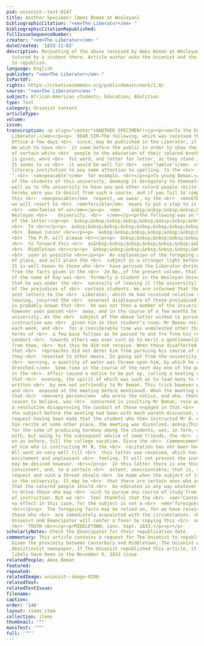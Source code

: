 ```yaml
---
pid: unionist--text-0147
title: Another Specimen! [Amos Beman at Wesleyan]
bibliographicCitation: "<em>The Liberator</em> "
bibliographicCitationRepublished: 
fullIssueSequenceNumber: 
creator: "<em>The Liberator</em> "
dateCreated: '1833-11-02'
description: Recounting of the abuse received by Amos Beman at Wesleyan when he was
  tutored by a student there. Article author asks the Unionist and the Emancipator
  to republish.
language: English
publisher: "<em>The Liberator</em> "
IsPartOf: 
rights: https://creativecommons.org/publicdomain/mark/1.0/
source: "<em>The Liberator</em> "
subject: African-American students; Education; Abolition
type: Text
category: Unionist content
articleType: 
volume: 
issue: 
transcription: <p align="center">ANOTHER SPECIMEN!!</p><p><em>To the Editor of the
  Liberator,</em></p><p>  DEAR SIR—The following, which was received through the Post
  Office a few days <br>  since, may be published in the Liberator, if you think proper.
  We wish to have <br>  it come before the public in order to show the opposition
  of certain white <br>  people to the education of their colored brethren. The letter
  is given, word <br>  for word, and letter for letter, as they stand in the original.
  It seems to us <br>  it would be well for <br>  <em>‘twelve’</em>  students of a
  literary institution to pay some attention to spelling. In the <br>  words <br>  <em>‘colord’</em>  and
  ‘ <br>  <em>peacable’</em>  for example. <br></p><p>To young Beman.</p><p>  A no.
  of the students of this university, deeming it derogatory to themselves, <br>  as
  well as to the university to have you and other colord people recite here, <br>  do
  hereby warn you to desist from such a course, and if you fail to comply <br>  with
  this <br>  <em>peacable</em>  request, we swear, by the <br>  <em>ETERNAL GODS!</em>  that
  we will resort to <br>  <em>forcible</em>  means to put a stop to it. <br></p><p>  &nbsp;&nbsp;&nbsp;&nbsp;&nbsp;&nbsp;&nbsp;&nbsp;&nbsp;&nbsp;&nbsp;&nbsp;&nbsp;&nbsp;&nbsp;&nbsp;&nbsp;&nbsp;&nbsp;&nbsp;&nbsp;&nbsp;&nbsp;&nbsp;&nbsp;&nbsp;&nbsp;&nbsp;&nbsp;&nbsp;&nbsp;&nbsp;&nbsp;&nbsp;&nbsp;&nbsp;&nbsp;&nbsp;&nbsp;&nbsp;&nbsp;&nbsp;&nbsp;&nbsp;&nbsp;&nbsp;&nbsp;&nbsp;&nbsp;&nbsp;&nbsp;&nbsp;&nbsp;&nbsp;&nbsp;&nbsp;&nbsp;&nbsp;&nbsp;&nbsp;&nbsp;&nbsp;&nbsp;&nbsp;&nbsp;&nbsp;&nbsp;&nbsp;&nbsp;&nbsp;&nbsp;&nbsp;&nbsp;&nbsp;&nbsp;&nbsp;&nbsp;&nbsp;&nbsp;&nbsp;&nbsp;&nbsp;&nbsp;&nbsp;&nbsp;&nbsp;&nbsp;&nbsp;&nbsp;&nbsp;&nbsp;&nbsp;&nbsp;&nbsp;&nbsp;&nbsp;&nbsp;&nbsp;&nbsp;&nbsp;&nbsp;&nbsp;&nbsp;&nbsp;&nbsp;&nbsp;&nbsp;
  <br>  <em>Twelve of us</em></p><p>  <em>    &nbsp;&nbsp;&nbsp;&nbsp;&nbsp;&nbsp;&nbsp;&nbsp;&nbsp;&nbsp;&nbsp;
  Wesleyan <br>    University. <br>  </em></p><p>The following was on the outside
  of the letter:</p><p>  &nbsp;&nbsp;&nbsp;&nbsp;&nbsp;&nbsp;&nbsp;&nbsp;&nbsp;&nbsp;&nbsp;&nbsp;&nbsp;&nbsp;&nbsp;&nbsp;&nbsp;&nbsp;&nbsp;&nbsp;&nbsp;&nbsp;&nbsp;&nbsp;&nbsp;&nbsp;&nbsp;&nbsp;&nbsp;&nbsp;&nbsp;&nbsp;&nbsp;&nbsp;&nbsp;
  <br>  To <br></p><p>  &nbsp;&nbsp;&nbsp;&nbsp;&nbsp;&nbsp;&nbsp;&nbsp;&nbsp;&nbsp;&nbsp;&nbsp;&nbsp;&nbsp;&nbsp;&nbsp;&nbsp;&nbsp;&nbsp;&nbsp;&nbsp;&nbsp;&nbsp;&nbsp;&nbsp;&nbsp;&nbsp;&nbsp;&nbsp;&nbsp;&nbsp;&nbsp;&nbsp;&nbsp;&nbsp;&nbsp;&nbsp;&nbsp;&nbsp;&nbsp;&nbsp;&nbsp;&nbsp;&nbsp;&nbsp;&nbsp;&nbsp;&nbsp;&nbsp;&nbsp;&nbsp;&nbsp;&nbsp;&nbsp;&nbsp;&nbsp;&nbsp;&nbsp;&nbsp;
  <br>  Beman junior <br></p><p>  &nbsp;&nbsp;&nbsp;&nbsp;&nbsp;&nbsp;&nbsp;&nbsp;&nbsp;&nbsp;&nbsp;&nbsp;&nbsp;&nbsp;&nbsp;&nbsp;&nbsp;&nbsp;&nbsp;&nbsp;&nbsp;&nbsp;&nbsp;
  <br>  The P.M. will please <br></p><p>  &nbsp;&nbsp;&nbsp;&nbsp;&nbsp;&nbsp;&nbsp;&nbsp;&nbsp;&nbsp;&nbsp;&nbsp;&nbsp;&nbsp;&nbsp;&nbsp;&nbsp;&nbsp;&nbsp;&nbsp;&nbsp;&nbsp;&nbsp;
  <br>  to forward this <br>  as&nbsp;&nbsp;&nbsp;&nbsp;&nbsp;&nbsp;&nbsp;&nbsp;&nbsp;&nbsp;&nbsp;&nbsp;&nbsp;&nbsp;&nbsp;&nbsp;&nbsp;&nbsp;
  <br>  Middletown <br></p><p>  &nbsp;&nbsp;&nbsp;&nbsp;&nbsp;&nbsp;&nbsp;&nbsp;&nbsp;&nbsp;&nbsp;&nbsp;&nbsp;&nbsp;&nbsp;&nbsp;&nbsp;&nbsp;&nbsp;&nbsp;&nbsp;&nbsp;&nbsp;
  <br>  soon as possible <br></p><p>  An explanation of the foregoing may not be out
  of place, and will place the <br>  subject in a stronger light before your readers.
  It is well known to those who <br>  have perused the Liberator during the past year,
  from the facts given in the <br>  2d No.,of the present volume, that a colored man
  of the name of Ray was <br>  formerly a student in the Wesleyan University, and
  that he was under the <br>  necessity of leaving it (the university) on account
  of the prejudices of <br>  certain students. We are informed that the person who
  sent letters to the <br>  Liberator, which he had received relative to Mr Ray’s
  leaving, incurred the <br>  severest displeasure of those prejudiced students. It
  is probably known that <br>  he was not then a member of the university. The excitement
  however soon passed <br>  away, and in the course of a few months he entered the
  university. As the <br>  subject of the above letter wished to pursue certain studies,
  instruction was <br>  given him in that student’s room. Mr Beman recited three times
  each week, and <br>  for a considerable time was unmolested other than by the reproachful
  terms of <br>  a few base fellows as he passed to and fro from his recitation. His
  conduct <br>  towards others was ever such as to merit a gentlemanlike deportment
  from them, <br>  but this he did not receive. When those disaffected students found
  that <br>  reproaches did not deter him from pursuing his course of recitations,
  they <br>  resorted to other means. In going out from the university on a certain
  <br>  morning, a quantity of water was thrown upon him, by which he was <br>  <em>completely
  drenched.</em>  Some time in the course of the next day one of the party interested
  in the <br>  affair caused a notice to be put up, calling a meeting of the students,
  that <br>  evening, the spirit of which was such as to lead many to think it was
  written <br>  by one not unfriendly to Mr Beman. This trick however was discovered,
  and <br>  exposed at the meeting before mentioned. When the meeting was open ed,
  that <br>  <em>very person</em>  who wrote the notice, and who, there is strong
  reason to believe, was <br>  concerned in insulting Mr Beman, rose and <br>  <em>    offered
  a resolution disapproving the conduct of those engaged in that <br>    affair. <br>  </em>  After
  the subject before the meeting had been with much warmth discussed, and <br>  a
  request having been made that the student who then instructed Mr B. would <br>  hear
  him recite at some other place, the meeting was dissolved. &nbsp;This <br>  request,
  for the sake of producing harmony among the students, was, in form, <br>  complied
  with, but owing to the subsequent advice of some friends, the <br>  recitation went
  on as before, till the college vacation. Since the <br>  Commencement, for the convenience
  of him who is instructing Mr B, the <br>  recitation has not been heard in the university.
  All went on very well till <br>  this letter was received, which has produced much
  excitement and unpleasant <br>  feeling. It will not prevent the instruction that
  may be desired however. <br></p><p>  In this letter there is one thing not very
  consistent, and, to a certain <br>  extent, unaccountable; that is, that such a
  request and such a threat should <br>  be made when the subject of it does not recite
  in the university. It may be <br>  that there are certain ones who are unwilling
  that the colored people should <br>  be educated in any way whatever, and are endeavoring
  to drive those who may <br>  wish to pursue any course of study from their places
  of instruction. But we <br>  feel thankful that the <br>  <em>‘Canterbury law’</em>  has
  no effect in this case, for the subject is not a <br>  <em>‘foreigner.’</em>  ”
  <br></p><p>  The foregoing facts may be relied on, for we have received them from
  those who <br>  are immediately acquainted with the circumstances. <br></p><p>  The
  Unionist and Emancipator will confer a favor by copying this <br>  article.&nbsp;&nbsp;&nbsp;&nbsp;&nbsp;&nbsp;&nbsp;&nbsp;&nbsp;&nbsp;&nbsp;&nbsp;&nbsp;&nbsp;&nbsp;&nbsp;&nbsp;&nbsp;&nbsp;&nbsp;&nbsp;&nbsp;&nbsp;&nbsp;&nbsp;&nbsp;&nbsp;
  <br>  TRUTH <br></p><p>MIDDLETOWN, Conn. Sept. 1833.</p><p></p>
scholarlyNotes: Check the Emancipator for their republication date
commentary: This article contains a request for The Unionist to republish this article.
  Given the proximity between Canterbury and Middletown, The Unionist was the closest
  Abolitionist newspaper. If The Unionist republished this article, it would most
  likely have been in the November 6, 1833 issue
relatedPeople: Amos Beman
featured: 
repeated: 
relatedImage: unionist--image-0200
relatedText: 
relatedTextIssue: 
filename: 
caption: 
order: '146'
layout: items_item
collection: items
thumbnail: '""'
manifest: '""'
full: '""'
---
```

